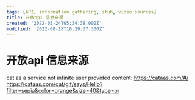 ```yaml
---
tags: [API, information gathering, stub, video sources]
title: 开放api 信息来源
created: '2022-05-24T05:34:38.000Z'
modified: '2022-08-18T16:39:37.300Z'
---
```


# 开放api 信息来源

cat as a service not infinite user provided content:
https://cataas.com/#/
https://cataas.com/cat/gif/says/Hello?filter=sepia&color=orange&size=40&type=or
